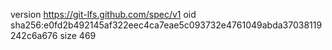 version https://git-lfs.github.com/spec/v1
oid sha256:e0fd2b492145af322eec4ca7eae5c093732e4761049abda37038119242c6a676
size 469
